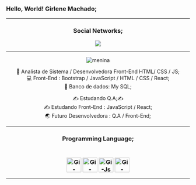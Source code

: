 <h3> Hello, World! Girlene Machado;</h3>
 <hr>
<center>
 <div>
 <h3> Social Networks;</h3>
  <a href = "https://br.linkedin.com/in/girlene-machado-b24b09128/" target="_blank"><img src="https://img.shields.io/badge/LinkedIn-0077B5?style=for-the-badge&logo=linkedin&logoColor=white" target = "_blank"></a>

 </div>
 <hr>

![menina](https://user-images.githubusercontent.com/130161834/230645854-f13d511e-37cf-4ca7-8724-1ce7beb61774.jpeg)

🧠 Analista de Sistema / Desenvolvedora Front-End HTML/ CSS / JS; <br>
💻 Front-End : Bootstrap / JavaScript / HTML / CSS / React; <br>
💾 Banco de dados: My SQL;  <br>

✍️ Estudando Q.A;✍️<br>
✍️ Estudando Front-End :  JavaScript  / React;  <br>
🌏 Futuro Desenvolvedora : Q.A / Front-End; <br>
  <hr>
  <h3> Programming Language; <h3>
  <div style="display : inline_block"><br>
  <img align="center" alt="Gi-HTML" height"30" width="40" src="https://cdn.jsdelivr.net/gh/devicons/devicon/icons/html5/html5-original.svg"> 
  <img align="center" alt="Gi-Css" height"30" width="40" src="https://cdn.jsdelivr.net/gh/devicons/devicon/icons/css3/css3-original.svg">
  <img align="center" alt="Gi-Js" height"30" width="40" src="https://cdn.jsdelivr.net/gh/devicons/devicon/icons/javascript/javascript-original.svg">
  <img align="center" alt="Gi-Mysql" height"30" width="40" src="https://cdn.jsdelivr.net/gh/devicons/devicon/icons/mysql/mysql-original-wordmark.svg">

  
   
          
  
</div>
 </center> 
 <hr>
 
 


